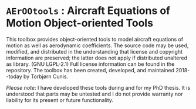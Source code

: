 # `AErOOtools` : Aircraft Equations of Motion Object-oriented Tools

This toolbox provides object-oriented tools to model aircraft equations of motion as well as aerodynamic coefficients. 
The source code may be used, modified, and distributed in the understanding that license and copyright information are preserved; the latter does not apply if distributed unaltered as library. (GNU LGPL-2.1) Full license information can be found in the repository. The toolbox has been created, developed, and maintained 2018--today by Torbjørn Cunis.

*Please note*: I have developed these tools during and for my PhD thesis. It is understood that parts may be untested and I do not provide warranty nor liability for its present or future functionality.
